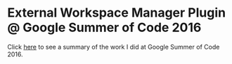 # External Workspace Manager Plugin @ Google Summer of Code 2016

Click [here](GSOC_2016.adoc) to see a summary of the work I did at Google Summer of Code 2016.
